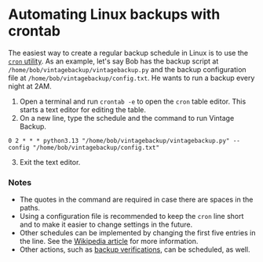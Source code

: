 # Automating Linux backups with crontab

The easiest way to create a regular backup schedule in Linux is to use the [`cron` utility](https://en.wikipedia.org/wiki/Cron).
As an example, let's say Bob has the backup script at `/home/bob/vintagebackup/vintagebackup.py` and the backup configuration file at `/home/bob/vintagebackup/config.txt`. He wants to run a backup every night at 2AM.

1. Open a terminal and run `crontab -e` to open the `cron` table editor.
This starts a text editor for editing the table.
2. On a new line, type the schedule and the command to run Vintage Backup.
```
0 2 * * * python3.13 "/home/bob/vintagebackup/vintagebackup.py" --config "/home/bob/vintagebackup/config.txt"
```
3. Exit the text editor.

### Notes

- The quotes in the command are required in case there are spaces in the paths.
- Using a configuration file is recommended to keep the `cron` line short and to make it easier to change settings in the future.
- Other schedules can be implemented by changing the first five entries in the line.
See the [Wikipedia article](https://en.wikipedia.org/wiki/Cron) for more information.
- Other actions, such as [backup verifications](verification.md), can be scheduled, as well.
